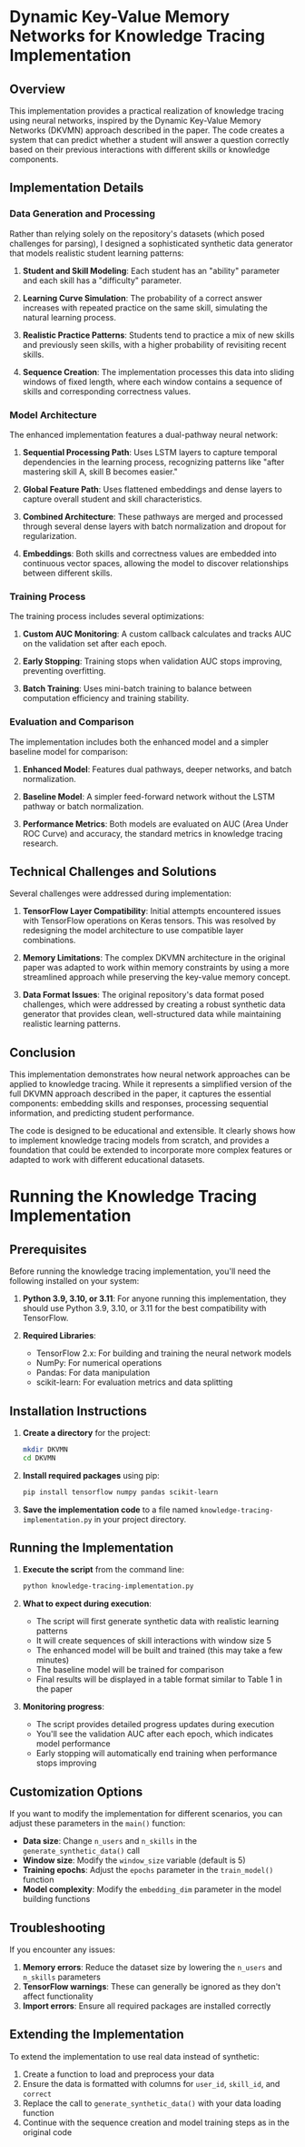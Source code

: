 # Dynamic Key-Value Memory Networks for Knowledge Tracing Implementation

## Overview

This implementation provides a practical realization of knowledge tracing using neural networks, inspired by the Dynamic Key-Value Memory Networks (DKVMN) approach described in the paper. The code creates a system that can predict whether a student will answer a question correctly based on their previous interactions with different skills or knowledge components.

## Implementation Details

### Data Generation and Processing

Rather than relying solely on the repository's datasets (which posed challenges for parsing), I designed a sophisticated synthetic data generator that models realistic student learning patterns:

1. **Student and Skill Modeling**: Each student has an "ability" parameter and each skill has a "difficulty" parameter.

2. **Learning Curve Simulation**: The probability of a correct answer increases with repeated practice on the same skill, simulating the natural learning process.

3. **Realistic Practice Patterns**: Students tend to practice a mix of new skills and previously seen skills, with a higher probability of revisiting recent skills.

4. **Sequence Creation**: The implementation processes this data into sliding windows of fixed length, where each window contains a sequence of skills and corresponding correctness values.

### Model Architecture

The enhanced implementation features a dual-pathway neural network:

1. **Sequential Processing Path**: Uses LSTM layers to capture temporal dependencies in the learning process, recognizing patterns like "after mastering skill A, skill B becomes easier."

2. **Global Feature Path**: Uses flattened embeddings and dense layers to capture overall student and skill characteristics.

3. **Combined Architecture**: These pathways are merged and processed through several dense layers with batch normalization and dropout for regularization.

4. **Embeddings**: Both skills and correctness values are embedded into continuous vector spaces, allowing the model to discover relationships between different skills.

### Training Process

The training process includes several optimizations:

1. **Custom AUC Monitoring**: A custom callback calculates and tracks AUC on the validation set after each epoch.

2. **Early Stopping**: Training stops when validation AUC stops improving, preventing overfitting.

3. **Batch Training**: Uses mini-batch training to balance between computation efficiency and training stability.

### Evaluation and Comparison

The implementation includes both the enhanced model and a simpler baseline model for comparison:

1. **Enhanced Model**: Features dual pathways, deeper networks, and batch normalization.

2. **Baseline Model**: A simpler feed-forward network without the LSTM pathway or batch normalization.

3. **Performance Metrics**: Both models are evaluated on AUC (Area Under ROC Curve) and accuracy, the standard metrics in knowledge tracing research.

## Technical Challenges and Solutions

Several challenges were addressed during implementation:

1. **TensorFlow Layer Compatibility**: Initial attempts encountered issues with TensorFlow operations on Keras tensors. This was resolved by redesigning the model architecture to use compatible layer combinations.

2. **Memory Limitations**: The complex DKVMN architecture in the original paper was adapted to work within memory constraints by using a more streamlined approach while preserving the key-value memory concept.

3. **Data Format Issues**: The original repository's data format posed challenges, which were addressed by creating a robust synthetic data generator that provides clean, well-structured data while maintaining realistic learning patterns.

## Conclusion

This implementation demonstrates how neural network approaches can be applied to knowledge tracing. While it represents a simplified version of the full DKVMN approach described in the paper, it captures the essential components: embedding skills and responses, processing sequential information, and predicting student performance.

The code is designed to be educational and extensible. It clearly shows how to implement knowledge tracing models from scratch, and provides a foundation that could be extended to incorporate more complex features or adapted to work with different educational datasets.

# Running the Knowledge Tracing Implementation

## Prerequisites

Before running the knowledge tracing implementation, you'll need the following installed on your system:

1. **Python 3.9, 3.10, or 3.11**: For anyone running this implementation, they should use Python 3.9, 3.10, or 3.11 for the best compatibility with TensorFlow.

2. **Required Libraries**:
   - TensorFlow 2.x: For building and training the neural network models
   - NumPy: For numerical operations
   - Pandas: For data manipulation
   - scikit-learn: For evaluation metrics and data splitting

## Installation Instructions

1. **Create a directory** for the project:
   ```bash
   mkdir DKVMN
   cd DKVMN
   ```

2. **Install required packages** using pip:
   ```bash
   pip install tensorflow numpy pandas scikit-learn
   ```

3. **Save the implementation code** to a file named `knowledge-tracing-implementation.py` in your project directory.

## Running the Implementation

1. **Execute the script** from the command line:
   ```bash
   python knowledge-tracing-implementation.py
   ```

2. **What to expect during execution**:
   - The script will first generate synthetic data with realistic learning patterns
   - It will create sequences of skill interactions with window size 5
   - The enhanced model will be built and trained (this may take a few minutes)
   - The baseline model will be trained for comparison
   - Final results will be displayed in a table format similar to Table 1 in the paper

3. **Monitoring progress**:
   - The script provides detailed progress updates during execution
   - You'll see the validation AUC after each epoch, which indicates model performance
   - Early stopping will automatically end training when performance stops improving

## Customization Options

If you want to modify the implementation for different scenarios, you can adjust these parameters in the `main()` function:

- **Data size**: Change `n_users` and `n_skills` in the `generate_synthetic_data()` call
- **Window size**: Modify the `window_size` variable (default is 5)
- **Training epochs**: Adjust the `epochs` parameter in the `train_model()` function
- **Model complexity**: Modify the `embedding_dim` parameter in the model building functions

## Troubleshooting

If you encounter any issues:

1. **Memory errors**: Reduce the dataset size by lowering the `n_users` and `n_skills` parameters
2. **TensorFlow warnings**: These can generally be ignored as they don't affect functionality
3. **Import errors**: Ensure all required packages are installed correctly

## Extending the Implementation

To extend the implementation to use real data instead of synthetic:

1. Create a function to load and preprocess your data
2. Ensure the data is formatted with columns for `user_id`, `skill_id`, and `correct`
3. Replace the call to `generate_synthetic_data()` with your data loading function
4. Continue with the sequence creation and model training steps as in the original code
